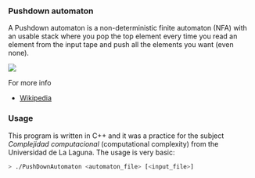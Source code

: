 
### Pushdown automaton

A Pushdown automaton is a non-deterministic finite automaton (NFA) with an usable stack where you pop the top element every time you read an element from the input tape and push all the elements you want (even none).

![](https://upload.wikimedia.org/wikipedia/commons/thumb/7/71/Pushdown-overview.svg/340px-Pushdown-overview.svg.png)

For more info
 - [Wikipedia](https://en.wikipedia.org/wiki/Pushdown_automaton)



### Usage

This program is written in C++ and it was a practice for the subject *Complejidad computacional* (computational complexity) from the Universidad de La Laguna. The usage is very basic:

```bash
> ./PushDownAutomaton <automaton_file> [<input_file>]
```
